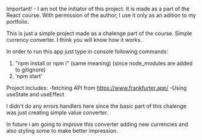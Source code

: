 Important! - I am not the initiator of this project. It is made as a part of the React course. With permission of the author, I use it only as an adition to my portfolio.

This is just a simple project made as a chalenge part of the course.
Simple currency converter. I think you will know how it works.

In order to run this app just type in console following commands:
1. "npm install or npm i" (same meaning) (since node_modules are added to gitignore)
2. 'npm start'

Project includes:
-fetching API from https://www.frankfurter.app/
-Using useState and useEffect

I didn't do any errors handlers here since the basic part of this chalenge was just creating simple value converter.

In future i am going to improve this converter adding new currencies and also styling some to make better impression.